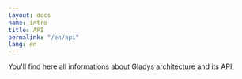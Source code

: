 ```yaml
---
layout: docs
name: intro
title: API
permalink: "/en/api"
lang: en
---
```


You'll find here all informations about Gladys architecture and its API.
